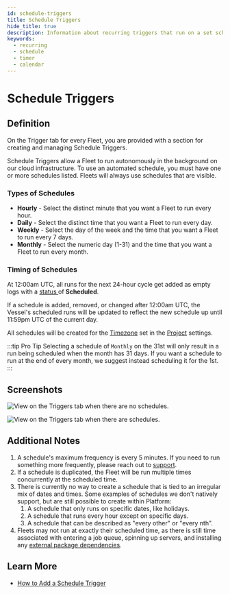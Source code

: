 ```yaml
---
id: schedule-triggers
title: Schedule Triggers
hide_title: true
description: Information about recurring triggers that run on a set schedule.
keywords:
  - recurring
  - schedule
  - timer
  - calendar
---
```


# Schedule Triggers

## Definition

On the Trigger tab for every Fleet, you are provided with a section for creating and managing Schedule Triggers.

Schedule Triggers allow a Fleet to run autonomously in the background on our cloud infrastructure. To use an automated schedule, you must have one or more schedules listed. Fleets will always use schedules that are visible.

### Types of Schedules

- **Hourly** - Select the distinct minute that you want a Fleet to run every hour.
- **Daily** - Select the distinct time that you want a Fleet to run every day.  
- **Weekly** - Select the day of the week and the time that you want a Fleet to run every 7 days.  
- **Monthly** - Select the numeric day \(1-31\) and the time that you want a Fleet to run every month.

### Timing of Schedules <a id="timing-of-scheduling"></a>

At 12:00am UTC, all runs for the next 24-hour cycle get added as empty logs with a [status ](../other-functions/status.md)of **Scheduled**.

If a schedule is added, removed, or changed after 12:00am UTC, the Vessel's scheduled runs will be updated to reflect the new schedule up until 11:59pm UTC of the current day.

All schedules will be created for the [Timezone](../other-functions/timestamps-and-timezones.md) set in the [Project](../projects.md) settings.

:::tip Pro Tip
Selecting a schedule of `Monthly` on the 31st will only result in a run being scheduled when the month has 31 days. If you want a schedule to run at the end of every month, we suggest instead scheduling it for the 1st.
:::

## Screenshots

![View on the Triggers tab when there are no schedules.](../../.gitbook/assets/no_schedule_triggers.png)

![View on the Triggers tab when there are schedules.](../../.gitbook/assets/multiple_schedule_triggers.png)

## Additional Notes

1. A schedule's maximum frequency is every 5 minutes. If you need to run something more frequently, please reach out to [support](mailto:support@shipyardapp.com).
2. If a schedule is duplicated, the Fleet will be run multiple times concurrently at the scheduled time.
3. There is currently no way to create a schedule that is tied to an irregular mix of dates and times. Some examples of schedules we don't natively support, but are still possible to create within Platform:
   1. A schedule that only runs on specific dates, like holidays.
   2. A schedule that runs every hour except on specific days.
   3. A schedule that can be described as "every other" or "every nth".
4. Fleets may not run at exactly their scheduled time, as there is still time associated with entering a job queue, spinning up servers, and installing any [external package dependencies](../packages/external-package-dependencies.md).

## Learn More

- [How to Add a Schedule Trigger](../../how-tos/triggers/add-schedule-trigger.md)
